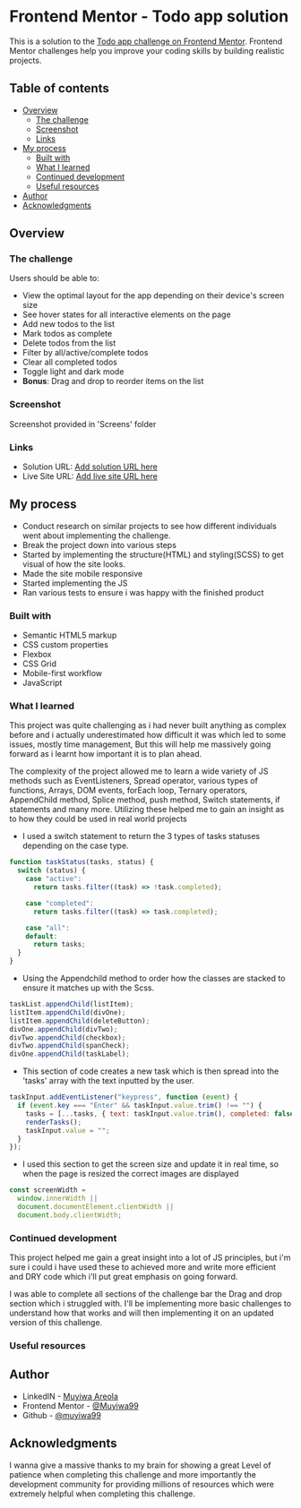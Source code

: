# Frontend Mentor - Todo app solution

This is a solution to the [Todo app challenge on Frontend Mentor](https://www.frontendmentor.io/challenges/todo-app-Su1_KokOW). Frontend Mentor challenges help you improve your coding skills by building realistic projects.

## Table of contents

- [Overview](#overview)
  - [The challenge](#the-challenge)
  - [Screenshot](#screenshot)
  - [Links](#links)
- [My process](#my-process)
  - [Built with](#built-with)
  - [What I learned](#what-i-learned)
  - [Continued development](#continued-development)
  - [Useful resources](#useful-resources)
- [Author](#author)
- [Acknowledgments](#acknowledgments)

## Overview

### The challenge

Users should be able to:

- View the optimal layout for the app depending on their device's screen size
- See hover states for all interactive elements on the page
- Add new todos to the list
- Mark todos as complete
- Delete todos from the list
- Filter by all/active/complete todos
- Clear all completed todos
- Toggle light and dark mode
- **Bonus**: Drag and drop to reorder items on the list

### Screenshot

Screenshot provided in 'Screens' folder

### Links

- Solution URL: [Add solution URL here](https://your-solution-url.com)
- Live Site URL: [Add live site URL here](https://your-live-site-url.com)

## My process

- Conduct research on similar projects to see how different individuals went about implementing the challenge.
- Break the project down into various steps
- Started by implementing the structure(HTML) and styling(SCSS) to get visual of how the site looks.
- Made the site mobile responsive
- Started implementing the JS
- Ran various tests to ensure i was happy with the finished product

### Built with

- Semantic HTML5 markup
- CSS custom properties
- Flexbox
- CSS Grid
- Mobile-first workflow
- JavaScript

### What I learned

This project was quite challenging as i had never built anything as complex before and i actually underestimated how difficult it was which led to some issues, mostly time management, But this will help me massively going forward as i learnt how important it is to plan ahead.

The complexity of the project allowed me to learn a wide variety of JS methods such as EventListeners, Spread operator, various types of functions,
Arrays, DOM events, forEach loop, Ternary operators, AppendChild method, Splice method, push method, Switch statements, if statements and many more. Utilizing these helped me to gain an insight as to how they could be used in real world projects

- I used a switch statement to return the 3 types of tasks statuses depending on the case type.

```js
function taskStatus(tasks, status) {
  switch (status) {
    case "active":
      return tasks.filter((task) => !task.completed);

    case "completed":
      return tasks.filter((task) => task.completed);

    case "all":
    default:
      return tasks;
  }
}
```

- Using the Appendchild method to order how the classes are stacked to ensure it matches up with the Scss.

```js
taskList.appendChild(listItem);
listItem.appendChild(divOne);
listItem.appendChild(deleteButton);
divOne.appendChild(divTwo);
divTwo.appendChild(checkbox);
divTwo.appendChild(spanCheck);
divOne.appendChild(taskLabel);
```

- This section of code creates a new task which is then spread into the 'tasks' array with the text inputted by the user.

```js
taskInput.addEventListener("keypress", function (event) {
  if (event.key === "Enter" && taskInput.value.trim() !== "") {
    tasks = [...tasks, { text: taskInput.value.trim(), completed: false }];
    renderTasks();
    taskInput.value = "";
  }
});
```

- I used this section to get the screen size and update it in real time, so when the page is resized the correct images are displayed

```js
const screenWidth =
  window.innerWidth ||
  document.documentElement.clientWidth ||
  document.body.clientWidth;
```

### Continued development

This project helped me gain a great insight into a lot of JS principles, but i'm sure i could i have used these to achieved more and write more efficient and DRY code which i'll put great emphasis on going forward.

I was able to complete all sections of the challenge bar the Drag and drop section which i struggled with. I'll be implementing more basic challenges to understand how that works and will then implementing it on an updated version of this challenge.

### Useful resources

## Author

- LinkedIN - [Muyiwa Areola](https://www.your-site.com)
- Frontend Mentor - [@Muyiwa99](https://www.frontendmentor.io/profile/muyiwa99)
- Github - [@muyiwa99](https://github.com/muyiwa99)

## Acknowledgments

I wanna give a massive thanks to my brain for showing a great Level of patience when completing this challenge and more importantly the development community for providing millions of resources which were extremely helpful when completing this challenge.
